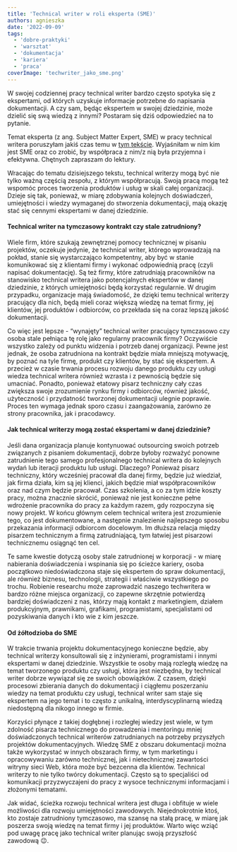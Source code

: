 ```yaml
---
title: 'Technical writer w roli eksperta (SME)'
authors: agnieszka
date: '2022-09-09'
tags:
  - 'dobre-praktyki'
  - 'warsztat'
  - 'dokumentacja'
  - 'kariera'
  - 'praca'
coverImage: 'techwriter_jako_sme.png'
---
```


W swojej codziennej pracy technical writer bardzo często spotyka się z
ekspertami, od których uzyskuje informacje potrzebne do napisania dokumentacji.
A czy sam, będąc ekspertem w swojej dziedzinie, może dzielić się swą wiedzą z
innymi? Postaram się dziś odpowiedzieć na to pytanie.

<!--truncate-->

Temat eksperta (z ang. Subject Matter Expert, SME) w pracy technical writera
poruszyłam jakiś czas temu w [tym tekście](../kim-jest-sme/index.md). Wyjaśniłam
w nim kim jest SME oraz co zrobić, by współpraca z nim/z nią była przyjemna i
efektywna. Chętnych zapraszam do lektury.

Wracając do tematu dzisiejszego tekstu, technical writerzy mogą być nie tylko
ważną częścią zespołu, z którym współpracują. Swoją pracą mogą też wspomóc
proces tworzenia produktów i usług w skali całej organizacji. Dzieje się tak,
ponieważ, w miarę zdobywania kolejnych doświadczeń, umiejętności i wiedzy
wymaganej do stworzenia dokumentacji, mają okazję stać się cennymi ekspertami w
danej dziedzinie.

#### Technical writer na tymczasowy kontrakt czy stale zatrudniony?

Wiele firm, które szukają zewnętrznej pomocy technicznej w pisaniu projektów,
oczekuje jedynie, że technical writer, którego wprowadzają na pokład, stanie się
wystarczająco kompetentny, aby być w stanie komunikować się z klientami firmy i
wykonać odpowiednią pracę (czyli napisać dokumentację). Są też firmy, które
zatrudniają pracowników na stanowisko technical writera jako potencjalnych
ekspertów w danej dziedzinie, z których umiejętności będą korzystać regularnie.
W drugim przypadku, organizacje mają świadomość, że dzięki temu technical
writerzy pracujący dla nich, będą mieli coraz większą wiedzę na temat firmy, jej
klientów, jej produktów i odbiorców, co przekłada się na coraz lepszą jakość
dokumentacji.

Co więc jest lepsze - “wynajęty” technical writer pracujący tymczasowo czy osoba
stale pełniąca tę rolę jako regularny pracownik firmy? Oczywiście wszystko
zależy od punktu widzenia i potrzeb danej organizacji. Pewne jest jednak, że
osoba zatrudniona na kontrakt będzie miała mniejszą motywację, by poznać na tyle
firmę, produkt czy klientów, by stać się ekspertem. A przecież w czasie trwania
procesu rozwoju danego produktu czy usługi wiedza technical writera również
wzrasta i z pewnością będzie się umacniać. Ponadto, ponieważ etatowy pisarz
techniczny cały czas zwiększa swoje zrozumienie rynku firmy i odbiorców, również
jakość, użyteczność i przydatność tworzonej dokumentacji ulegnie poprawie.
Proces ten wymaga jednak sporo czasu i zaangażowania, zarówno ze strony
pracownika, jak i pracodawcy.

#### Jak technical writerzy mogą zostać ekspertami w danej dziedzinie?

Jeśli dana organizacja planuje kontynuować outsourcing swoich potrzeb związanych
z pisaniem dokumentacji, dobrze byłoby rozważyć ponowne zatrudnienie tego samego
profesjonalnego technical writera do kolejnych wydań lub iteracji produktu lub
usługi. Dlaczego? Ponieważ pisarz techniczny, który wcześniej pracował dla danej
firmy, będzie już wiedział, jak firma działa, kim są jej klienci, jakich będzie
miał współpracowników oraz nad czym będzie pracował. Czas szkolenia, a co za tym
idzie koszty pracy, można znacznie skrócić, ponieważ nie jest konieczne pełne
wdrożenie pracownika do pracy za każdym razem, gdy rozpoczyna się nowy projekt.
W końcu głównym celem technical writera jest zrozumienie tego, co jest
dokumentowane, a następnie znalezienie najlepszego sposobu przekazania
informacji odbiorcom docelowym. Im dłuższa relacja między pisarzem technicznym a
firmą zatrudniającą, tym łatwiej jest pisarzowi technicznemu osiągnąć ten cel.

Te same kwestie dotyczą osoby stale zatrudnionej w korporacji - w miarę
nabierania doświadczenia i wspinania się po ścieżce kariery, osoba początkowo
niedoświadczona staje się ekspertem do spraw dokumentacji, ale również biznesu,
technologii, strategii i właściwie wszystkiego po trochu. Robienie researchu
może zaprowadzić naszego techwritera w bardzo różne miejsca organizacji, co
zapewne skrzętnie potwierdzą bardziej doświadczeni z nas, którzy mają kontakt z
marketingiem, działem produkcyjnym, prawnikami, grafikami, programistami,
specjalistami od pozyskiwania danych i kto wie z kim jeszcze.

#### Od żółtodzioba do SME

W trakcie trwania projektu dokumentacyjnego konieczne będzie, aby technical
writerzy konsultowali się z inżynierami, programistami i innymi ekspertami w
danej dziedzinie. Wszystkie te osoby mają rozległą wiedzę na temat tworzonego
produktu czy usługi, która jest niezbędna, by technical writer dobrze wywiązał
się ze swoich obowiązków. Z czasem, dzięki procesowi zbierania danych do
dokumentacji i ciągłemu poszerzaniu wiedzy na temat produktu czy usługi,
technical writer sam staje się ekspertem na jego temat i to często z unikalną,
interdyscyplinarną wiedzą niedostępną dla nikogo innego w firmie.

Korzyści płynące z takiej dogłębnej i rozległej wiedzy jest wiele, w tym
zdolność pisarza technicznego do prowadzenia i mentoringu mniej doświadczonych
technical writerów zatrudnianych na potrzeby przyszłych projektów
dokumentacyjnych. Wiedzę SME z obszaru dokumentacji można także wykorzystać w
innych obszarach firmy, w tym marketingu i opracowywaniu zarówno technicznej,
jak i nietechnicznej zawartości witryny sieci Web, która może być bezcenna dla
klientów. Technical writerzy to nie tylko twórcy dokumentacji. Często są to
specjaliści od komunikacji przyzwyczajeni do pracy z wysoce technicznymi
informacjami i złożonymi tematami.

Jak widać, ścieżka rozwoju technical writera jest długa i obfituje w wiele
możliwości dla rozwoju umiejętności zawodowych. Niejednokrotnie ktoś, kto
zostaje zatrudniony tymczasowo, ma szansę na stałą pracę, w miarę jak poszerza
swoją wiedzę na temat firmy i jej produktów. Warto więc wziąć pod uwagę pracę
jako technical writer planując swoją przyszłość zawodową 😉.
